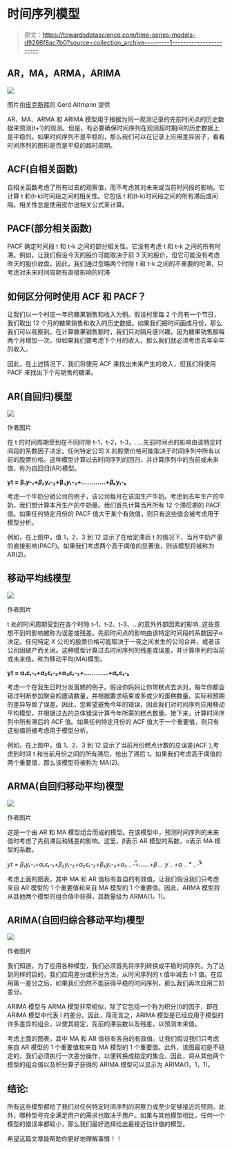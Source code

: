 # 时间序列模型

> 原文：<https://towardsdatascience.com/time-series-models-d9266f8ac7b0?source=collection_archive---------1----------------------->

## AR，MA，ARMA，ARIMA

![](img/2b2840e7dd421882dd258bb7f979958f.png)

图片由[皮克斯拜](https://pixabay.com/?utm_source=link-attribution&utm_medium=referral&utm_campaign=image&utm_content=4852537)的 Gerd Altmann 提供

AR、MA、ARMA 和 ARIMA 模型用于根据为同一观测记录的先前时间点的历史数据来预测(t+1)的观测。但是，有必要确保时间序列在观测超时期间的历史数据上是平稳的。如果时间序列不是平稳的，那么我们可以在记录上应用差异因子，看看时间序列的图形是否是平稳的超时周期。

## **ACF(自相关函数)**

自相关函数考虑了所有过去的观察值，而不考虑其对未来或当前时间段的影响。它计算 t 和(t-k)时间段之间的相关性。它包括 t 和(t-k)时间段之间的所有滞后或间隔。相关性总是使用皮尔逊相关公式来计算。

## **PACF(部分相关函数)**

PACF 确定时间段 t 和 t-k 之间的部分相关性。它没有考虑 t 和 t-k 之间的所有时滞。例如，让我们假设今天的股价可能取决于前 3 天的股价，但它可能没有考虑昨天的股价收盘。因此，我们通过忽略两个时隙 t 和 t-k 之间的不重要的时滞，只考虑对未来时间周期有直接影响的时滞

## **如何区分何时使用 ACF 和 PACF？**

让我们以一个村庄一年的糖果销售和收入为例。假设村里每 2 个月有一个节日，我们取出 12 个月的糖果销售和收入的历史数据。如果我们把时间画成月份，那么我们可以观察到，在计算糖果销售额时，我们只对隔月感兴趣，因为糖果销售额每两个月增加一次。但如果我们要考虑下个月的收入，那么我们就必须考虑去年全年的收入。

因此，在上述情况下，我们将使用 ACF 来找出未来产生的收入，但我们将使用 PACF 来找出下个月销售的糖果。

## **AR(自回归)模型**

![](img/16ce0a29d8371d437e2a85ab95ab7505.png)

作者图片

在 t 的时间周期受到在不同时隙 t-1，t-2，t-3，…..先前时间点的影响由该特定时间段的系数因子决定。任何特定公司 X 的股票价格可能取决于时间序列中所有以前的股票价格。这种模型计算过去时间序列的回归，并计算序列中的当前或未来值，称为自回归(AR)模型。

**yt = β₁*y-₁+β₂*yₜ-₂+β₃*yₜ-₃+…………+βₖ*yₜ-ₖ**

考虑一个牛奶分销公司的例子，该公司每月在该国生产牛奶。考虑到去年生产的牛奶，我们想计算本月生产的牛奶量。我们首先计算当月所有 12 个滞后期的 PACF 值。如果任何特定月份的 PACF 值大于某个有效值，则只有这些值会被考虑用于模型分析。

例如，在上图中，值 1，2，3 到 12 显示了在给定滞后 t 的情况下，当月牛奶产量的直接影响(PACF)。如果我们考虑两个高于阈值的显著值，则该模型将被称为 AR(2)。

## **移动平均线模型**

![](img/6fe3efa1c525bda02fcdcb3d6e5b8bcd.png)

作者图片

t 处的时间周期受到在各个时隙 t-1、t-2、t-3、…的意外外部因素的影响..这些意想不到的影响被称为误差或残差。先前时间点的影响由该特定时间段的系数因子α决定。任何特定 X 公司的股票价格可能取决于一夜之间发生的公司合并，或者该公司因破产而关闭。这种模型计算过去时间序列的残差或误差，并计算序列的当前或未来值，称为移动平均(MA)模型。

**yt = α₁*ɛₜ-₁+α₂*ɛₜ-₂+α₃*ɛₜ-₃+…………+αₖ*ɛₜ-ₖ**

考虑一个在我生日时分发蛋糕的例子。假设你妈妈让你带糕点去派对。每年你都会错过判断参加聚会的邀请数量，并根据要求结束或多或少的蛋糕数量。实际和预期的差异导致了误差。因此，您希望避免今年的错误，因此我们对时间序列应用移动平均模型，并根据过去的总体错误计算今年所需的糕点数量。接下来，计算时间序列中所有滞后的 ACF 值。如果任何特定月份的 ACF 值大于一个重要值，则只有这些值将被考虑用于模型分析。

例如，在上图中，值 1、2、3 到 12 显示了当前月份糕点计数的总误差(ACF ),考虑到时间 t 和当前月份之间的所有滞后，给出了滞后 t。如果我们考虑高于阈值的两个重要值，那么该模型将被称为 MA(2)。

## **ARMA(自回归移动平均)模型**

![](img/d0650d4b3e4948907ed6dfd861c50c49.png)

作者图片

这是一个由 AR 和 MA 模型组合而成的模型。在该模型中，预测时间序列的未来值时考虑了先前滞后和残差的影响。这里，β表示 AR 模型的系数，α表示 MA 模型的系数。

**yt = β₁*yₜ-₁+α₁*ɛₜ-₁+β₂*yₜ-₂+α₂*ɛₜ-₂+β₃*yₜ-₃+α₃*﹍-̿+……+β﹍* y﹍+α﹍*﹍-̿**

考虑上面的图表，其中 MA 和 AR 值标有各自的有效值。让我们假设我们只考虑来自 AR 模型的 1 个重要值和来自 MA 模型的 1 个重要值。因此，ARMA 模型将从其他两个模型的组合值中获得，其数量级为 ARMA(1，1)。

## **ARIMA(自回归综合移动平均)模型**

![](img/d718320cd979945f7ffbb7a921c319d5.png)

作者图片

我们知道，为了应用各种模型，我们必须首先将序列转换成平稳时间序列。为了达到同样的目的，我们应用差分或积分方法，从时间序列的 t 值中减去 t-1 值。在应用第一差分之后，如果我们仍然不能获得平稳的时间序列，那么我们再次应用二阶差分。

ARIMA 模型与 ARMA 模型非常相似，除了它包括一个称为积分(I)的因子，即在 ARIMA 模型中代表 I 的差分。因此，简而言之，ARIMA 模型是已经应用于模型的许多差异的组合，以使其稳定，先前的滞后数以及残差，以预测未来值。

考虑上面的图表，其中 MA 和 AR 值标有各自的有效值。让我们假设我们只考虑来自 AR 模型的 1 个重要值和来自 MA 模型的 1 个重要值。此外，该图最初是不稳定的，我们必须执行一次差分操作，以便转换成稳定的集合。因此，将从其他两个模型的组合值以及积分算子获得的 ARIMA 模型可以显示为 ARIMA(1，1，1)。

## 结论:

所有这些模型都给了我们对任何特定时间序列的洞察力或至少足够接近的预测。此外，哪种型号完全满足用户的需求也取决于用户。如果与其他模型相比，任何一个模型的错误率都较小，那么我们最好选择给出最接近估计值的模型。

希望这篇文章能帮助你更好地理解事情！！